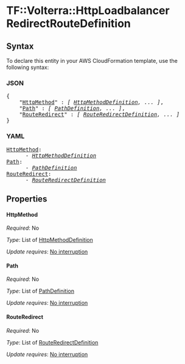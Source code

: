 # TF::Volterra::HttpLoadbalancer RedirectRouteDefinition

## Syntax

To declare this entity in your AWS CloudFormation template, use the following syntax:

### JSON

<pre>
{
    "<a href="#httpmethod" title="HttpMethod">HttpMethod</a>" : <i>[ <a href="httpmethoddefinition.md">HttpMethodDefinition</a>, ... ]</i>,
    "<a href="#path" title="Path">Path</a>" : <i>[ <a href="pathdefinition.md">PathDefinition</a>, ... ]</i>,
    "<a href="#routeredirect" title="RouteRedirect">RouteRedirect</a>" : <i>[ <a href="routeredirectdefinition.md">RouteRedirectDefinition</a>, ... ]</i>
}
</pre>

### YAML

<pre>
<a href="#httpmethod" title="HttpMethod">HttpMethod</a>: <i>
      - <a href="httpmethoddefinition.md">HttpMethodDefinition</a></i>
<a href="#path" title="Path">Path</a>: <i>
      - <a href="pathdefinition.md">PathDefinition</a></i>
<a href="#routeredirect" title="RouteRedirect">RouteRedirect</a>: <i>
      - <a href="routeredirectdefinition.md">RouteRedirectDefinition</a></i>
</pre>

## Properties

#### HttpMethod

_Required_: No

_Type_: List of <a href="httpmethoddefinition.md">HttpMethodDefinition</a>

_Update requires_: [No interruption](https://docs.aws.amazon.com/AWSCloudFormation/latest/UserGuide/using-cfn-updating-stacks-update-behaviors.html#update-no-interrupt)

#### Path

_Required_: No

_Type_: List of <a href="pathdefinition.md">PathDefinition</a>

_Update requires_: [No interruption](https://docs.aws.amazon.com/AWSCloudFormation/latest/UserGuide/using-cfn-updating-stacks-update-behaviors.html#update-no-interrupt)

#### RouteRedirect

_Required_: No

_Type_: List of <a href="routeredirectdefinition.md">RouteRedirectDefinition</a>

_Update requires_: [No interruption](https://docs.aws.amazon.com/AWSCloudFormation/latest/UserGuide/using-cfn-updating-stacks-update-behaviors.html#update-no-interrupt)

